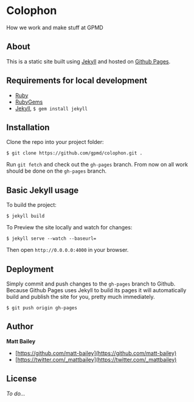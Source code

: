 # Colophon

How we work and make stuff at GPMD

## About

This is a static site built using [Jekyll](http://jekyllrb.com/) and hosted on [Github Pages](http://pages.github.com/).

## Requirements for local development

* [Ruby](http://www.ruby-lang.org/en/downloads/)
* [RubyGems](http://rubygems.org/pages/download)
* [Jekyll](http://jekyllrb.com/), `$ gem install jekyll`

## Installation

Clone the repo into your project folder:

```
$ git clone https://github.com/gpmd/colophon.git .
```

Run `git fetch` and check out the `gh-pages` branch. From now on all work should be done on the `gh-pages` branch.

## Basic Jekyll usage

To build the project:

```
$ jekyll build
```

To Preview the site locally and watch for changes:

```
$ jekyll serve --watch --baseurl=
```

Then open `http://0.0.0.0:4000` in your browser.

## Deployment

Simply commit and push changes to the `gh-pages` branch to Github. Because Github Pages uses Jekyll to build its pages it will automatically build and publish the site for you, pretty much immediately.

```
$ git push origin gh-pages
```

## Author

**Matt Bailey**

* [https://github.com/matt-bailey](https://github.com/matt-bailey)
* [https://twitter.com/_mattbailey](https://twitter.com/_mattbailey)

## License

*To do...*